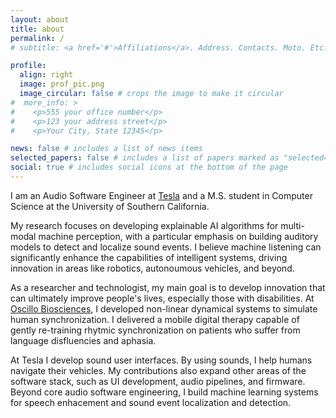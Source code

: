 ```yaml
---
layout: about
title: about
permalink: /
# subtitle: <a href='#'>Affiliations</a>. Address. Contacts. Moto. Etc.

profile:
  align: right
  image: prof_pic.png
  image_circular: false # crops the image to make it circular
#  more_info: >
#    <p>555 your office number</p>
#    <p>123 your address street</p>
#    <p>Your City, State 12345</p>

news: false # includes a list of news items
selected_papers: false # includes a list of papers marked as "selected={true}"
social: true # includes social icons at the bottom of the page
---
```


I am an Audio Software Engineer at [Tesla](https://www.tesla.com/about) and a M.S. student in Computer Science at the University of Southern California. 

My research focuses on developing explainable AI algorithms for multi-modal machine perception, with a particular emphasis on building auditory models to detect and localize sound events. I believe machine listening can significantly enhance the capabilities of intelligent systems, driving innovation in areas like robotics, autonoumous vehicles, and beyond. 

As a researcher and technologist, my main goal is to develop innovation that can ultimately improve people's lives, especially those with disabilities. At [Oscillo Biosciences](https://oscillobiosciences.com/about/), I developed non-linear dynamical systems to simulate human synchronization. I delivered a mobile digital therapy capable of gently re-training rhytmic synchronization on patients who suffer from language disfluencies and aphasia. 

At Tesla I develop sound user interfaces. By using sounds, I help humans navigate their vehicles. My contributions also expand other areas of the software stack, such as UI development, audio pipelines, and firmware. Beyond core audio software engineering, I build machine learning systems for speech enhacement and sound event localization and detection. 

